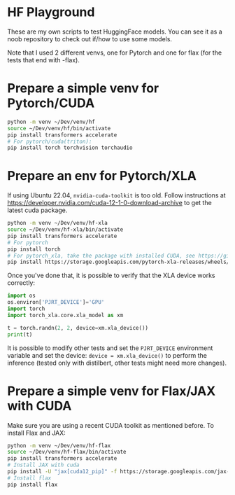 # HF Playground

These are my own scripts to test HuggingFace models. You can see it as a noob repository to check out if/how to use some models.

Note that I used 2 different venvs, one for Pytorch and one for flax (for the tests that end with -flax).

# Prepare a simple venv for Pytorch/CUDA

```sh
python -m venv ~/Dev/venv/hf
source ~/Dev/venv/hf/bin/activate
pip install transformers accelerate
# For pytorch/cuda(triton):
pip install torch torchvision torchaudio
```

# Prepare an env for Pytorch/XLA


If using Ubuntu 22.04, `nvidia-cuda-toolkit` is too old. Follow instructions at https://developer.nvidia.com/cuda-12-1-0-download-archive to get the latest cuda package.


```sh
python -m venv ~/Dev/venv/hf-xla
source ~/Dev/venv/hf-xla/bin/activate
pip install transformers accelerate
# For pytorch
pip install torch
# For pytorch_xla, take the package with installed CUDA, see https://github.com/pytorch/xla/blob/master/docs/gpu.md
pip install https://storage.googleapis.com/pytorch-xla-releases/wheels/cuda/12.1/torch_xla-2.1.0-cp310-cp310-manylinux_2_28_x86_64.whl

```

Once you've done that, it is possible to verify that the XLA device works correctly:

```python
import os
os.environ['PJRT_DEVICE']='GPU'
import torch
import torch_xla.core.xla_model as xm

t = torch.randn(2, 2, device=xm.xla_device())
print(t)
```

It is possible to modify other tests and set the `PJRT_DEVICE` environment variable and set the device: `device = xm.xla_device()` to perform the inference (tested only with distilbert, other tests might need more changes).

# Prepare a simple venv for Flax/JAX with CUDA

Make sure you are using a recent CUDA toolkit as mentioned before. To install Flax and JAX:

```sh
python -m venv ~/Dev/venv/hf-flax
source ~/Dev/venv/hf-flax/bin/activate
pip install transformers accelerate
# Install JAX with cuda
pip install -U "jax[cuda12_pip]" -f https://storage.googleapis.com/jax-releases/jax_cuda_releases.html
# Install flax
pip install flax
```
